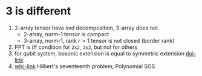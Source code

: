 # 3 is different

1. 2-array tensor have svd decomposition, 3-array does not
   * 2-array, norm-1 tensor is compact
   * 3-array, norm-1, rank $r>1$ tensor is not closed (border rank)
2. PPT is iff condition for `2x2`, `2x3`, but not for others
3. for qubit system, bosonic extension is equal to symmetric extension [doi-link](https://doi.org/10.1103/PhysRevA.99.012332)
4. [wiki-link](https://en.wikipedia.org/wiki/Hilbert%27s_seventeenth_problem) Hilbert's seventeenth problem, Polynomial SOS

